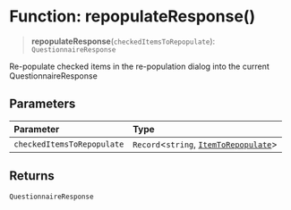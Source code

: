 # Function: repopulateResponse()

> **repopulateResponse**(`checkedItemsToRepopulate`): `QuestionnaireResponse`

Re-populate checked items in the re-population dialog into the current QuestionnaireResponse

## Parameters

| Parameter | Type |
| :------ | :------ |
| `checkedItemsToRepopulate` | `Record`\<`string`, [`ItemToRepopulate`](../interfaces/ItemToRepopulate.md)\> |

## Returns

`QuestionnaireResponse`
